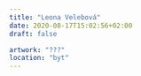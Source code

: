 ```yaml
---
title: "Leona Velebová"
date: 2020-08-17T15:02:56+02:00
draft: false

artwork: "???"
location: "byt"
---
```


